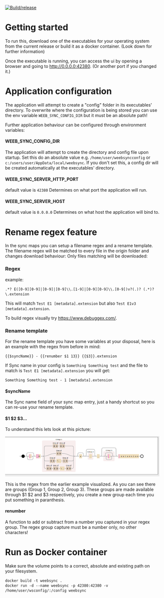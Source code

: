 [![Build/release](https://github.com/BastianGanze/weebsync/actions/workflows/main.yml/badge.svg)](https://github.com/BastianGanze/weebsync/actions/workflows/main.yml)

# Getting started
To run this, download one of the executables for your operating system from the current release or build it as a docker container. (Look down for further information)

Once the executable is running, you can access the ui by opening a browser and going to http://0.0.0.0:42380.
(Or another port if you changed it.)

# Application configuration
The application will attempt to create a "config" folder in its executables' directory.
To overwrite where the configuration is being stored you can use the env variable `WEEB_SYNC_CONFIG_DIR` but it must be an absolute path!

Further application behaviour can be configured through environment variables:
#### WEEB_SYNC_CONFIG_DIR
The application will attempt to create the directory and config file upon startup.
Set this do an absolute value e.g. `/home/user/weebsyncconfig` or `c:/users/user/AppData/local/weebsync`.
If you don't set this, a config dir will be created automatically at the executables' directory.

#### WEEB_SYNC_SERVER_HTTP_PORT
default value is `42380`
Determines on what port the application will run.

#### WEEB_SYNC_SERVER_HOST
default value is `0.0.0.0`
Determines on what host the application will bind to.

# Rename regex feature
In the sync maps you can setup a filename regex and a rename template.
The filename regex will be matched to every file in the origin folder and changes download behaviour: Only files matching will be downloaded:

### Regex
example:
```regexp
.*? E([0-9][0-9]|[0-9]|[0-9]\\.[1-9]|[0-9][0-9]\\.[0-9])v?(.)? (.*)?\.extension
```

This will match `Test E1 [metadata].extension` but also `Test E1v3 [metadata].extension`.

To build regex visually try https://www.debuggex.com/.

### Rename template

For the rename template you have some variables at your disposal, here is an example with the regex from before in mind:

```text
{{$syncName}} - {{renumber $1 13}} {{$3}}.extension 
```

If Sync name in your config is `Something Something test` and the file to match is `Test E1 [metadata].extension` you will get:

```
Something Something test - 1 [metadata].extension
```

#### $syncName
The Sync name field of your sync map entry, just a handy shortcut so you can re-use your rename template.

#### $1 $2 $3...
To understand this lets look at this picture:

![alt text](regexexample.png)

This is the regex from the earlier example visualized. As you can see there are groups (Group 1, Group 2, Group 3).
These groups are made available through $1 $2 and $3 respectively, you create a new group each time you put something in paranthesis.

#### renumber
A function to add or subtract from a number you captured in your regex group. The regex group capture must be a number only, no other characters!

# Run as Docker container
Make sure the volume points to a correct, absolute and existing path on your filesystem.
```
docker build -t weebsync .
docker run -d --name weebsync -p 42380:42380 -v /home/user/wsconfig/:/config weebsync
```
